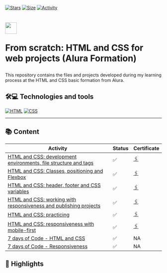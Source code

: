 [![Stars](https://img.shields.io/github/stars/maluojuara/alura_html_css?color=ffff00&label=Stars&logo=Stars&style=?style=flat)](https://github.com/maluojuara/alura_html_css)
[![Size](https://img.shields.io/github/repo-size/maluojuara/alura_html_css?color=blue&label=Size&logo=Size&style=?style=flat)](https://github.com/maluojuara/alura_html_css)
[![Activity](https://img.shields.io/github/last-commit/maluojuara/alura_html_css?color=red&label=Last%20Commit&style=flat)](https://github.com/maluojuara/alura_html_css)


<h1>
    <a href="https://cursos.alura.com.br/formacao-html-css">
      <img align="center" width="37px" src="https://yt3.googleusercontent.com/W7GokEE6ydjZFa_Tpz6yvSsDlVPTe7d4yTsJqKXy1Gbhu1BGXCfKJ_I-_TzOq37m8R9S97kQ=s900-c-k-c0x00ffffff-no-rj"></a>
    
  <span> From scratch: HTML and CSS for web projects (Alura Formation) </span>
</h1>

This repository contains the files and projects developed during my learning process at the HTML and CSS basic formation from Alura.

## 🛠️💻  Technologies and tools

[![HTML](https://img.shields.io/badge/HTML5-E34F26?style=for-the-badge&logo=html5&logoColor=white)](https://www.w3schools.com/html/html_intro.asp)
[![CSS](https://img.shields.io/badge/CSS3-1572B6?style=for-the-badge&logo=css3&logoColor=white)](https://www.w3schools.com/css/default.asp)


***

## 📚  Content  

<div align="left">

| Activity                                                            | Status | Certificate                                          |
| ----------------------------------------------------------------- | ------- | --------------------------------------------------- | 
| [HTML and CSS: development environments, file structure and tags](https://github.com/maluojuara/alura_html_css_basic/tree/main/Course_1)   |✅      | [🖇️](https://cursos.alura.com.br/certificate/maluojuara/html-css-ambiente-arquivos-tags) |
| [HTML and CSS: Classes, positioning and Flexbox](https://github.com/maluojuara/alura_html_css_basic/tree/main/Course_2)                     |✅      | [🖇️](https://cursos.alura.com.br/user/maluojuara/course/html-css-classes-posicionamento-flexbox/certificate)  | 
| [HTML and CSS: header, footer and CSS variables](https://github.com/maluojuara/alura_html_css/tree/main/Course_3)                    |✅      | [🖇️](https://cursos.alura.com.br/certificate/maluojuara/html-css-cabecalho-footer-variaveis-css?lang=en)  | 
| [HTML and CSS: working with responsiveness and publishing projects](https://github.com/maluojuara/alura_html_css/tree/main/Course_4) |✅      | [🖇️](https://cursos.alura.com.br/certificate/maluojuara/html-css-responsividade-publicacao-projetos?lang=en)  | 
| [HTML and CSS: practicing](https://github.com/maluojuara/alura_html_css/tree/main/Course_5) |✅     | [🖇️](https://cursos.alura.com.br/certificate/maluojuara/html-css-praticando-html-css?lang=en)  | 
| [HTML and CSS: responsiveness with mobile-first](https://github.com/maluojuara/alura_books) |  ✅   | [🖇️](https://cursos.alura.com.br/certificate/maluojuara/html-css-responsividade-mobile-first?lang=en)  |
| [7 days of Code - HTML and CSS](https://github.com/maluojuara/OptimusTech) |  ✅   | NA  |
| [7 days of Code - Responsiveness](https://github.com/maluojuara/consultas) |  ✅   | NA  |


</div>

## 📌 Highlights 
